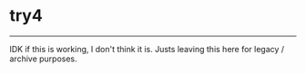 # try4
***
IDK if this is working, I don't think it is. Justs leaving this here for legacy / archive purposes.
